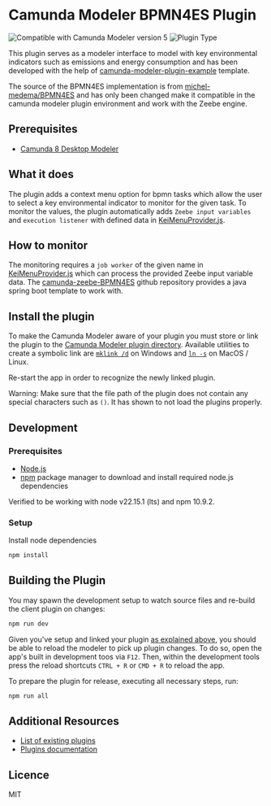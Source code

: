 # Camunda Modeler BPMN4ES Plugin

![Compatible with Camunda Modeler version 5](https://img.shields.io/badge/Modeler_Version-5.0.0+-blue.svg) ![Plugin Type](https://img.shields.io/badge/Plugin%20Type-BPMN-orange.svg) 

This plugin serves as a modeler interface to model with key environmental indicators such as emissions and energy consumption and has been developed with the help of [camunda-modeler-plugin-example](https://github.com/camunda/camunda-modeler-plugin-example) template.

The source of the BPMN4ES implementation is from [michel-medema/BPMN4ES](https://github.com/michel-medema/BPMN4ES) and has only been changed make it compatible in the camunda modeler plugin environment and work with the Zeebe engine.

## Prerequisites
- [Camunda 8 Desktop Modeler](https://docs.camunda.io/docs/components/modeler/desktop-modeler/)

## What it does
The plugin adds a context menu option for bpmn tasks which allow the user to select a key environmental indicator to monitor for the given task. To monitor the values, the plugin automatically adds `Zeebe input variables` and `execution listener` with defined data in [KeiMenuProvider.js](client/BPMN4ES/KeiMenuProvider.js).

## How to monitor

The monitoring requires a `job worker` of the given name in [KeiMenuProvider.js](client\BPMN4ES\KeiMenuProvider.js) which can process the provided Zeebe input variable data. The [camunda-zeebe-BPMN4ES](https://github.com/rug-student/camunda-zeebe-BPMN4ES) github repository provides a java spring boot template to work with.

## Install the plugin

To make the Camunda Modeler aware of your plugin you must store or link the plugin to the [Camunda Modeler plugin directory](https://docs.camunda.io/docs/components/modeler/desktop-modeler/plugins/#plugging-into-camunda-modeler). 
Available utilities to create a symbolic link are [`mklink /d`](https://docs.microsoft.com/en-us/windows-server/administration/windows-commands/mklink) on Windows and [`ln -s`](https://linux.die.net/man/1/ln) on MacOS / Linux.

Re-start the app in order to recognize the newly linked plugin.

Warning: Make sure that the file path of the plugin does not contain any special characters such as `()`. It has shown to not load the plugins properly.

## Development

### Prerequisites
- [Node.js](https://nodejs.org/en/)
- [npm](https://www.npmjs.com/) package manager to download and install required node.js dependencies

Verified to be working with node v22.15.1 (lts) and npm 10.9.2.

### Setup

Install node dependencies

```sh
npm install
```

## Building the Plugin

You may spawn the development setup to watch source files and re-build the client plugin on changes:

```sh
npm run dev
```

Given you've setup and linked your plugin [as explained above](#development-setup), you should be able to reload the modeler to pick up plugin changes. To do so, open the app's built in development toos via `F12`. Then, within the development tools press the reload shortcuts `CTRL + R` or `CMD + R` to reload the app.


To prepare the plugin for release, executing all necessary steps, run:

```sh
npm run all
```

## Additional Resources

* [List of existing plugins](https://github.com/camunda/camunda-modeler-plugins)
* [Plugins documentation](https://docs.camunda.io/docs/components/modeler/desktop-modeler/plugins/)


## Licence

MIT
